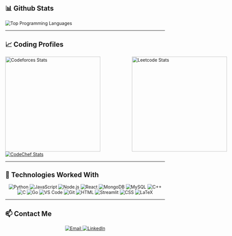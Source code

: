 ## 📊 Github Stats


<p>
  <img src="https://github-readme-stats.vercel.app/api/top-langs/?username=SIDHANT-SIN&layout=compact&theme=github_dark" alt="Top Programming Languages" />
</p>

---

## 📈 Coding Profiles

<div style="display: flex; align-items: center;">

  <a href="https://codeforces.com/profile/SIDHant_sin" style="margin-right: 100px;">
    <img src="https://codeforces-readme-stats.vercel.app/api/card?username=SIDHant_sin&theme=github_dark&force_username=true&border_color=404040" 
         alt="Codeforces Stats" 
         style="height: 300px;" />
  </a>

  <a href="https://leetcode.com/sidhantsinghss54321/">
    <img src="https://leetcard.jacoblin.cool/sidhantsinghss54321?theme=dark&ext=contest" 
         alt="Leetcode Stats" 
         style="height: 300px;" />
  </a>

</div>



 <div>
    <a href="https://www.codechef.com/users/sidhantsinghss" target="_blank" rel="noopener noreferrer">
      <img src="https://codechef-readme-stats.onrender.com/sidhantsinghss?v=1" alt="CodeChef Stats" />
    </a>
  </div>

---
## 🧩 Technologies Worked With

<p align="center">
  <img alt="Python" src="https://img.shields.io/badge/Python-14354C.svg?logo=python&logoColor=white" />
  <img alt="JavaScript" src="https://img.shields.io/badge/JavaScript-F7DF1E.svg?logo=javascript&logoColor=black" />
  <img alt="Node.js" src="https://img.shields.io/badge/Node.js-43853D.svg?logo=node.js&logoColor=white" />
  <img alt="React" src="https://img.shields.io/badge/React-20232A?logo=react&logoColor=61DAFB" />
  <img alt="MongoDB" src="https://img.shields.io/badge/MongoDB-4ea94b.svg?logo=mongodb&logoColor=white" />
  <img alt="MySQL" src="https://img.shields.io/badge/MySQL-00000F?logo=mysql&logoColor=white" />
  <img alt="C++" src="https://img.shields.io/badge/C%2B%2B-00599C?logo=c%2B%2B&logoColor=white" />
  <img alt="C" src="https://img.shields.io/badge/C-00599C.svg?logo=c&logoColor=white" />
  <img alt="Go" src="https://img.shields.io/badge/Go-00ADD8.svg?logo=go&logoColor=white" />
  <img alt="VS Code" src="https://img.shields.io/badge/Visual%20Studio%20Code-0078d7.svg?logo=visual-studio-code&logoColor=white" />
  <img alt="Git" src="https://img.shields.io/badge/Git-F05033.svg?logo=git&logoColor=white" />
  <img alt="HTML" src="https://img.shields.io/badge/HTML-E34F26.svg?logo=html5&logoColor=white" />
  <img alt="Streamlit" src="https://img.shields.io/badge/Streamlit-FF4B4B.svg?logo=streamlit&logoColor=white" />
  <img alt="CSS" src="https://img.shields.io/badge/CSS-1572B6.svg?logo=css3&logoColor=white" />
  <img alt="LaTeX" src="https://img.shields.io/badge/LaTeX-008080.svg?logo=LaTeX&logoColor=white" />
</p>

---

## 📫 Contact Me

<p align="center">
  <a href="mailto:2023ugec008@nitjsr.ac.in" target="_blank" rel="noopener noreferrer">
    <img src="https://img.shields.io/badge/Email-D14836?style=for-the-badge&logo=gmail&logoColor=white" alt="Email" />
  </a>
  <a href="https://www.linkedin.com/in/sidhant-singh-89794627b/" target="_blank" rel="noopener noreferrer">
    <img src="https://img.shields.io/badge/LinkedIn-0A66C2?style=for-the-badge&logo=linkedin&logoColor=white" alt="LinkedIn" />
  </a>
</p>
